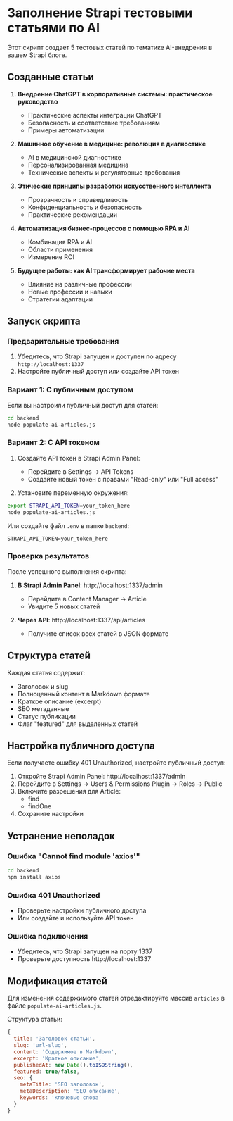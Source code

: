 # Заполнение Strapi тестовыми статьями по AI

Этот скрипт создает 5 тестовых статей по тематике AI-внедрения в вашем Strapi блоге.

## Созданные статьи

1. **Внедрение ChatGPT в корпоративные системы: практическое руководство**
   - Практические аспекты интеграции ChatGPT
   - Безопасность и соответствие требованиям
   - Примеры автоматизации

2. **Машинное обучение в медицине: революция в диагностике**
   - AI в медицинской диагностике
   - Персонализированная медицина
   - Технические аспекты и регуляторные требования

3. **Этические принципы разработки искусственного интеллекта**
   - Прозрачность и справедливость
   - Конфиденциальность и безопасность
   - Практические рекомендации

4. **Автоматизация бизнес-процессов с помощью RPA и AI**
   - Комбинация RPA и AI
   - Области применения
   - Измерение ROI

5. **Будущее работы: как AI трансформирует рабочие места**
   - Влияние на различные профессии
   - Новые профессии и навыки
   - Стратегии адаптации

## Запуск скрипта

### Предварительные требования

1. Убедитесь, что Strapi запущен и доступен по адресу `http://localhost:1337`
2. Настройте публичный доступ или создайте API токен

### Вариант 1: С публичным доступом

Если вы настроили публичный доступ для статей:

```bash
cd backend
node populate-ai-articles.js
```

### Вариант 2: С API токеном

1. Создайте API токен в Strapi Admin Panel:
   - Перейдите в Settings → API Tokens
   - Создайте новый токен с правами "Read-only" или "Full access"

2. Установите переменную окружения:

```bash
export STRAPI_API_TOKEN=your_token_here
node populate-ai-articles.js
```

Или создайте файл `.env` в папке `backend`:

```env
STRAPI_API_TOKEN=your_token_here
```

### Проверка результатов

После успешного выполнения скрипта:

1. **В Strapi Admin Panel**: http://localhost:1337/admin
   - Перейдите в Content Manager → Article
   - Увидите 5 новых статей

2. **Через API**: http://localhost:1337/api/articles
   - Получите список всех статей в JSON формате

## Структура статей

Каждая статья содержит:
- Заголовок и slug
- Полноценный контент в Markdown формате
- Краткое описание (excerpt)
- SEO метаданные
- Статус публикации
- Флаг "featured" для выделенных статей

## Настройка публичного доступа

Если получаете ошибку 401 Unauthorized, настройте публичный доступ:

1. Откройте Strapi Admin Panel: http://localhost:1337/admin
2. Перейдите в Settings → Users & Permissions Plugin → Roles → Public
3. Включите разрешения для Article:
   - find
   - findOne
4. Сохраните настройки

## Устранение неполадок

### Ошибка "Cannot find module 'axios'"
```bash
cd backend
npm install axios
```

### Ошибка 401 Unauthorized
- Проверьте настройки публичного доступа
- Или создайте и используйте API токен

### Ошибка подключения
- Убедитесь, что Strapi запущен на порту 1337
- Проверьте доступность http://localhost:1337

## Модификация статей

Для изменения содержимого статей отредактируйте массив `articles` в файле `populate-ai-articles.js`.

Структура статьи:
```javascript
{
  title: 'Заголовок статьи',
  slug: 'url-slug',
  content: 'Содержимое в Markdown',
  excerpt: 'Краткое описание',
  publishedAt: new Date().toISOString(),
  featured: true/false,
  seo: {
    metaTitle: 'SEO заголовок',
    metaDescription: 'SEO описание',
    keywords: 'ключевые слова'
  }
}
```
